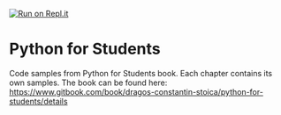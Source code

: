 [![Run on Repl.it](https://repl.it/badge/github/dragos-constantin-stoica/python_book)](https://repl.it/github/dragos-constantin-stoica/python_book)

# Python for Students
Code samples from Python for Students book. Each chapter contains its own samples.
The book can be found here: https://www.gitbook.com/book/dragos-constantin-stoica/python-for-students/details

